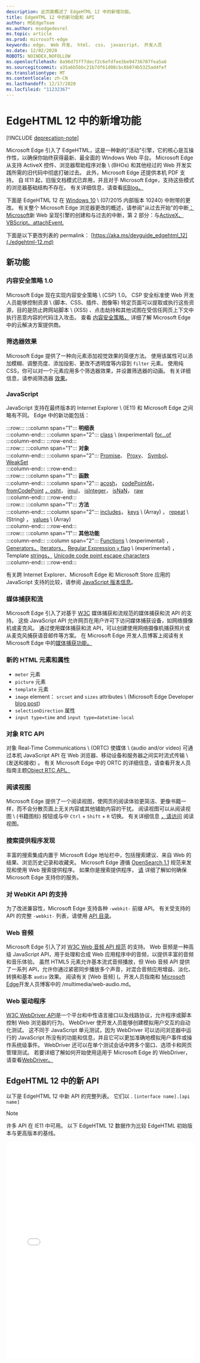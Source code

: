 ```yaml
---
description: 此页面概述了 EdgeHTML 12 中的新增功能。
title: EdgeHTML 12 中的新功能和 API
author: MSEdgeTeam
ms.author: msedgedevrel
ms.topic: article
ms.prod: microsoft-edge
keywords: edge， Web 开发， html， css， javascript， 开发人员
ms.date: 12/02/2020
ROBOTS: NOINDEX,NOFOLLOW
ms.openlocfilehash: 8a96d75ff7decf2c6efdfee3be94736707fea5a6
ms.sourcegitcommit: a35a6b5bbc21b7df61d08cbc6b074b5325ad4fef
ms.translationtype: MT
ms.contentlocale: zh-CN
ms.lasthandoff: 12/17/2020
ms.locfileid: "11232367"
---
```

# EdgeHTML 12 中的新增功能  

[!INCLUDE [deprecation-note](../../includes/legacy-edge-note.md)]  

Microsoft Edge 引入了 EdgeHTML，这是一种新的"活动"引擎，它的核心是互操作性，以确保你始终获得最新、最全面的 Windows Web 平台。  Microsoft Edge 从支持 ActiveX 控件、浏览器帮助程序对象 \ (BHOs\) 和其他经过的 Web 开发实践所需的旧代码中彻底打破过去。  此外，Microsoft Edge 还提供本机 PDF 支持。  自 IE11 起，旧版文档模式已弃用，并且对于 Microsoft Edge，支持这些模式的浏览器基础结构不存在。  有关详细信息，请查看[IEBlog。](/archive/blogs/ie/living-on-the-edge-our-next-step-in-interoperability)  

下面是 EdgeHTML 12 在 [Windows 10](https://blogs.windows.com/windowsexperience/2015/07/28/windows-10-free-upgrade-available-in-190-countries) \ (07/2015 内部版本 10240\) 中附带的更改。  有关整个 Microsoft Edge 浏览器更改的概述，请参阅"从过去开始"的中断[：Microsoft](https://blogs.windows.com/msedgedev/2015/02/26)新 Web 呈现引擎的创建和与过去的中断，第 2 部分：与[ActiveX、VBScript、attachEvent.](https://blogs.windows.com/msedgedev/2015/05/06)  

下面是以下更改列表的 permalink： [https://aka.ms/devguide_edgehtml_12](./edgehtml-12.md)  

## 新功能  

### 内容安全策略 1.0  

Microsoft Edge 现在实现内容安全策略 \ (CSP\) 1.0。  CSP 安全标准使 Web 开发人员能够控制资源 \ (脚本、CSS、插件、图像等\) 特定页面可以提取或执行这些资源，目的是防止跨网站脚本 \ (XSS\) 、点击劫持和其他试图在受信任网页上下文中执行恶意内容的代码注入攻击。  查看 [内容安全策略，](https://developer.mozilla.org/docs/Mozilla/Add-ons/WebExtensions/Content_Security_Policy) 详细了解 Microsoft Edge 中的云解决方案提供商。  

### 筛选器效果  

Microsoft Edge 提供了一种向元素添加视觉效果的简便方法。  使用该属性可以添加模糊、调整亮度、添加投影、更改不透明度等内容到 `filter` 元素。  使用纯 CSS，你可以对一个元素应用多个筛选器效果，并设置筛选器的动画。  有关详细信息，请参阅筛选器 [效果](https://developer.mozilla.org/docs/Web/CSS/filter)。  

### JavaScript  

JavaScript 支持在最终版本的 Internet Explorer \ (IE11\) 和 Microsoft Edge 之间略有不同。  Edge 中的新功能包括：  

:::row:::
   :::column span="1":::
      **明细表**  
   :::column-end:::
   :::column span="2":::
      [class](https://developer.mozilla.org/docs/Web/JavaScript/Reference/Statements/class) \ (experimental\) [for...of](https://developer.mozilla.org/docs/Web/JavaScript/Reference/Statements/for...of)  
   :::column-end:::
:::row-end:::  
:::row:::
   :::column span="1":::
      **对象**  
   :::column-end:::
   :::column span="2":::
      [Promise](https://developer.mozilla.org/docs/Web/JavaScript/Reference/Global_Objects/Promise)、 [Proxy](https://developer.mozilla.org/docs/Web/JavaScript/Reference/Global_Objects/Proxy)、 [Symbol](https://developer.mozilla.org/docs/Web/JavaScript/Reference/Global_Objects/Symbol)、 [WeakSet](/scripting/javascript/reference/weakset-object-javascript)  
   :::column-end:::
:::row-end:::  
:::row:::
   :::column span="1":::
      **函数**  
   :::column-end:::
   :::column span="2":::
      [acosh](https://developer.mozilla.org/docs/Web/JavaScript/Reference/Global_Objects/Math/acosh)， [codePointAt](https://developer.mozilla.org/docs/Web/JavaScript/Reference/Global_Objects/String/codepointat)， [fromCodePoint](https://developer.mozilla.org/docs/Web/JavaScript/Reference/Global_Objects/String/fromcodepoint) [，osht](https://developer.mozilla.org/docs/Web/JavaScript/Reference/Global_Objects/Math/hypot)， [imul](https://developer.mozilla.org/docs/Web/JavaScript/Reference/Global_Objects/Math/imul)， [isInteger](/scripting/javascript/reference/number-isinteger-function-number-javascript)， [isNaN](https://developer.mozilla.org/docs/Web/JavaScript/Reference/Global_Objects/Number/isnan)， [raw](https://developer.mozilla.org/docs/Web/JavaScript/Reference/Global_Objects/String/raw)  
   :::column-end:::
:::row-end:::  
:::row:::
   :::column span="1":::
      **方法**  
   :::column-end:::
   :::column span="2":::
      [includes](https://developer.mozilla.org/docs/Web/JavaScript/Reference/Global_Objects/String/includes)， [keys](https://developer.mozilla.org/docs/Web/JavaScript/Reference/Global_Objects/Array/keys) \ (Array\) ， [repeat](https://developer.mozilla.org/docs/Web/JavaScript/Reference/Global_Objects/String/repeat) \ (String\) ， [values](https://developer.mozilla.org/docs/Web/JavaScript/Reference/Global_Objects/Array/values) \ (Array\)   
   :::column-end:::
:::row-end:::  
:::row:::
   :::column span="1":::
      **其他功能**  
   :::column-end:::
   :::column span="2":::
      [Functions](https://developer.mozilla.org/docs/Learn/JavaScript/Building_blocks/Functions) \ (experimental\) ， [Generators，](https://developer.mozilla.org/docs/Web/JavaScript/Guide/Iterators_and_generators)  [Iterators，](https://developer.mozilla.org/docs/Web/JavaScript/Guide/Iterators_and_generators) [Regular Expression `y` flag](https://developer.mozilla.org/docs/Web/JavaScript/Reference/Global_Objects/RegExp) \ (experimental\) ， Template [strings，](https://developer.mozilla.org/docs/Web/JavaScript/Reference/Template_literals) [Unicode code point escape characters](https://developer.mozilla.org/docs/Web/JavaScript/Reference/Lexical_grammar#String_literals)  
   :::column-end:::
:::row-end:::  

有关跨 Internet Explorer、Microsoft Edge 和 Microsoft Store 应用的 JavaScript 支持的比较，请参阅 [JavaScript 版本信息](./javascript-version-information.md)。  

### 媒体捕获和流  

Microsoft Edge 引入了对基于 [W3C](https://w3c.github.io/mediacapture-main/getusermedia.html) 媒体捕获和流规范的媒体捕获和流 API 的支持。  这些 JavaScript API 允许网页在用户许可下访问媒体捕获设备，如网络摄像机或麦克风。  通过使用媒体捕获和流 API，可以创建使用网络摄像机捕获照片或从麦克风捕获语音邮件等方案。  在 Microsoft Edge 开发人员博客上阅读有关 Microsoft Edge 中的[媒体捕获功能。](https://blogs.windows.com/msedgedev/2015/05/13)  

### 新的 HTML 元素和属性  

*   `meter` 元素  
*   `picture` 元素  
*   `template` 元素  
*   `image` element： `srcset` and `sizes` attributes \ (Microsoft Edge Developer [blog post](https://blogs.windows.com/msedgedev/2015/06/08)\)   
*   `selectionDirection` 属性  
*   `input type=time` and `input type=datetime-local`  

### 对象 RTC API  

对象 Real-Time Communications \ (ORTC\) 使媒体 \ (audio and/or video\) 可通过本机 JavaScript API 在 Web 浏览器、移动设备和服务器之间实时流式传输 \ (发送和接收\) 。  有关 Microsoft Edge 中的 ORTC 的详细信息，请查看开发人员指南主题[Object RTC API。](https://ortc.org)  

### 阅读视图  

Microsoft Edge 提供了一个阅读视图，使网页的阅读体验更简洁、更像书籍一样，而不会分散页面上无关内容或其他辅助内容的干扰。  阅读视图可以从阅读视图 \ (书籍图标\) 按钮或与中 `Ctrl` + `Shift` + `R` 切换。  有关详细信息 [，请访问](../browser-features/reading-view.md) 阅读视图。  

### 搜索提供程序发现  

丰富的搜索集成内置于 Microsoft Edge 地址栏中，包括搜索建议、来自 Web 的结果、浏览历史记录和收藏夹。  Microsoft Edge 遵循 [OpenSearch 1.1](https://github.com/dewitt/opensearch/blob/master/opensearch-1-1-draft-6.md) 规范来发现和使用 Web 搜索提供程序。  如果你是搜索提供程序， [请](../browser-features/search-provider-discovery.md) 详细了解如何确保 Microsoft Edge 支持你的服务。  

### 对 WebKit API 的支持  

为了改进兼容性，Microsoft Edge 支持各种 `-webkit-` 前缀 API。  有关受支持的 API 的完整 `-webkit-` 列表，请使用 [API 目录](https://developer.microsoft.com/microsoft-edge/platform/catalog/?page=1&q=webkit)。  

### Web 音频  

Microsoft Edge 引入了对 [W3C Web 音频 API 规范](https://webaudio.github.io/web-audio-api) 的支持。  Web 音频是一种高级 JavaScript API，用于处理和合成 Web 应用程序中的音频，以提供丰富的音频和音乐体验。  虽然 HTML5 元素允许基本流式音频播放，但 Web 音频 API 提供了一系列 API，允许你通过紧密同步播放多个声音，对混合音频应用增益、淡化、转换和基本 `audio` 效果。  阅读有关 [Web 音频] (。开发人员指南和 [Microsoft Edge](https://blogs.windows.com/msedgedev/2015/05/19)开发人员博客中的 /multimedia/web-audio.md。  

### Web 驱动程序  

[W3C WebDriver API](https://w3.org/TR/webdriver)是一个平台和中性语言接口以及线路协议，允许程序或脚本控制 Web 浏览器的行为。  WebDriver 使开发人员能够创建模拟用户交互的自动化测试。  这不同于 JavaScript 单元测试，因为 WebDriver 可以访问浏览器中运行的 JavaScript 所没有的功能和信息，并且它可以更加准确地模拟用户事件或操作系统级事件。  WebDriver 还可以在单个测试会话中跨多个窗口、选项卡和网页管理测试。  若要详细了解如何开始使用适用于 Microsoft Edge 的 WebDriver，请查看[WebDriver。](../../webdriver/index.md)  

## EdgeHTML 12 中的新 API  

以下是 EdgeHTML 12 中新 API 的完整列表。  它们以 . `[interface name].[api name]`  

 > [!NOTE] 
 > 许多 API 在 IE11 中可用。  以下 EdgeHTML 12 数据作为比较 EdgeHTML 初始版本与更高版本的基线。  

<iframe height='580' scrolling='no' title='EdgeHTML 12 中的新 API' src='//codepen.io/MicrosoftEdgeDocumentation/embed/pPOwby/?height=580&theme-id=23761&default-tab=result&embed-version=2' frameborder='no' allowtransparency='true' allowfullscreen='true' style='width: 100%;'>请参阅 EdgeHTML 12 中的笔新 API（由 Microsoft Edge 文档 <a href='https://codepen.io/MicrosoftEdgeDocumentation/pen/pPOwby/'> </a> <a href='https://codepen.io/MicrosoftEdgeDocumentation'> (@MicrosoftEdgeDocumentation) </a> <a href='https://codepen.io'> CodePen 上 </a> ）。</iframe>  
